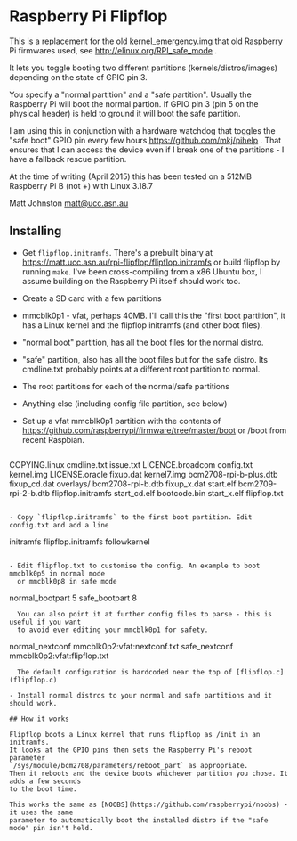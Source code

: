 # Raspberry Pi Flipflop

This is a replacement for the old kernel\_emergency.img that old Raspberry Pi 
firmwares used, see http://elinux.org/RPI_safe_mode .

It lets you toggle booting two different partitions (kernels/distros/images)
depending on the state of GPIO pin 3.

You specify a "normal partition" and a "safe partition". Usually the Raspberry Pi
will boot the normal partion. If GPIO pin 3 (pin 5 on the physical header) is
held to ground it will boot the safe partition. 

I am using this in conjunction with a hardware watchdog that toggles the "safe boot"
GPIO pin every few hours https://github.com/mkj/pihelp . That ensures that I 
can access the device even if I break one of the partitions - I have a fallback
rescue partition.

At the time of writing (April 2015) this has been tested on a 512MB Raspberry Pi B (not +) with Linux 3.18.7

Matt Johnston <matt@ucc.asn.au>

## Installing

- Get `flipflop.initramfs`. There's a prebuilt binary at 
  https://matt.ucc.asn.au/rpi-flipflop/flipflop.initramfs or 
  build flipflop by running `make`. I've been cross-compiling from a 
  x86 Ubuntu box, I assume building on the Raspberry Pi itself should work too. 

- Create a SD card with a few partitions
 - mmcblk0p1 - vfat, perhaps 40MB. I'll call this the "first boot partition", it has 
   a Linux kernel and the flipflop initramfs (and other boot files).

 - "normal boot" partition, has all the boot files for the normal distro.
 - "safe" partition, also has all the boot files but for the safe distro. Its 
   cmdline.txt probably points at a different root partition to normal.
 - The root partitions for each of the normal/safe partitions
 - Anything else (including config file partition, see below)

- Set up a vfat mmcblk0p1 partition with the contents of 
  https://github.com/raspberrypi/firmware/tree/master/boot 
  or /boot from recent Raspbian. 
  ```
COPYING.linux           cmdline.txt         issue.txt 
LICENCE.broadcom        config.txt          kernel.img 
LICENSE.oracle          fixup.dat           kernel7.img 
bcm2708-rpi-b-plus.dtb  fixup_cd.dat        overlays/
bcm2708-rpi-b.dtb       fixup_x.dat         start.elf 
bcm2709-rpi-2-b.dtb     flipflop.initramfs  start_cd.elf 
bootcode.bin            start_x.elf         flipflop.txt
```

- Copy `flipflop.initramfs` to the first boot partition. Edit config.txt and add a line
  ```
initramfs flipflop.initramfs followkernel
```

- Edit flipflop.txt to customise the config. An example to boot mmcblk0p5 in normal mode
  or mmcblk0p8 in safe mode
  ```
normal_bootpart 5
safe_bootpart 8
```
  You can also point it at further config files to parse - this is useful if you want
  to avoid ever editing your mmcblk0p1 for safety.
  ```
normal_nextconf mmcblk0p2:vfat:nextconf.txt
safe_nextconf mmcblk0p2:vfat:flipflop.txt
```
  The default configuration is hardcoded near the top of [flipflop.c](flipflop.c)

- Install normal distros to your normal and safe partitions and it should work.

## How it works

Flipflop boots a Linux kernel that runs flipflop as /init in an initramfs.
It looks at the GPIO pins then sets the Raspberry Pi's reboot parameter 
`/sys/module/bcm2708/parameters/reboot_part` as appropriate. 
Then it reboots and the device boots whichever partition you chose. It adds a few seconds
to the boot time.

This works the same as [NOOBS](https://github.com/raspberrypi/noobs) - it uses the same
parameter to automatically boot the installed distro if the "safe mode" pin isn't held. 

